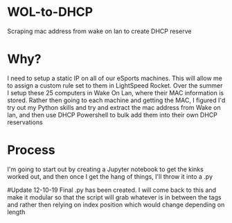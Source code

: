 # WOL-to-DHCP
 Scraping mac address from wake on lan to create DHCP reserve

# Why?
 I need to setup a static IP on all of our eSports machines. This will allow me to assign a custom rule set to them in LightSpeed Rocket. Over the summer I setup these 25 computers in Wake On Lan, where their MAC information is stored. Rather then going to each machine and getting the MAC, I figured I'd try out my Python skills and try and extract the mac address from Wake on lan, and then use DHCP Powershell to bulk add them into their own DHCP reservations

# Process
I'm going to start out by creating a Jupyter notebook to get the kinks worked out, and then once I get the hang of things, I'll throw it into a .py

#Update 12-10-19
Final .py has been created. I will come back to this and make it modular so that the script will grab whatever is in between the tags <Name> and <MAC> rather then relying on index position which would change depending on <Name> length
